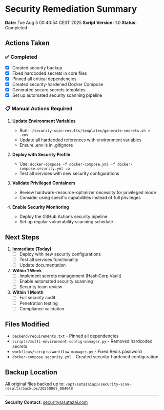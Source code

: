 # Security Remediation Summary

**Date:** Tue Aug  5 00:40:54 CEST 2025
**Script Version:** 1.0
**Status:** Completed

## Actions Taken

### ✅ Completed
- [x] Created security backup
- [x] Fixed hardcoded secrets in core files
- [x] Pinned all critical dependencies
- [x] Created security-hardened Docker Compose
- [x] Generated secure secrets templates
- [x] Set up automated security scanning pipeline

### 📋 Manual Actions Required

1. **Update Environment Variables**
   - Run: `./security-scan-results/templates/generate-secrets.sh > .env`
   - Update all hardcoded references with environment variables
   - Ensure .env is in .gitignore

2. **Deploy with Security Profile**
   - Use: `docker-compose -f docker-compose.yml -f docker-compose.security.yml up`
   - Test all services with new security configurations

3. **Validate Privileged Containers**
   - Review hardware-resource-optimizer necessity for privileged mode
   - Consider using specific capabilities instead of full privileges

4. **Enable Security Monitoring**
   - Deploy the GitHub Actions security pipeline
   - Set up regular vulnerability scanning schedule

## Next Steps

1. **Immediate (Today)**
   - [ ] Deploy with new security configurations
   - [ ] Test all services functionality
   - [ ] Update documentation

2. **Within 1 Week**
   - [ ] Implement secrets management (HashiCorp Vault)
   - [ ] Enable automated security scanning
   - [ ] Security team review

3. **Within 1 Month**
   - [ ] Full security audit
   - [ ] Penetration testing
   - [ ] Compliance validation

## Files Modified

- `backend/requirements.txt` - Pinned all dependencies
- `scripts/multi-environment-config-manager.py` - Removed hardcoded secrets
- `workflows/scripts/workflow_manager.py` - Fixed Redis password
- `docker-compose.security.yml` - Created security-hardened configuration

## Backup Location

All original files backed up to: `/opt/sutazaiapp/security-scan-results/backups/20250805_004048`

---
**Security Contact:** security@sutazai.com
